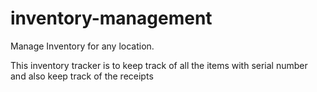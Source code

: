# inventory-management
Manage Inventory for any location. 

This inventory tracker is to keep track of all the items with serial number and also keep track of the receipts 
